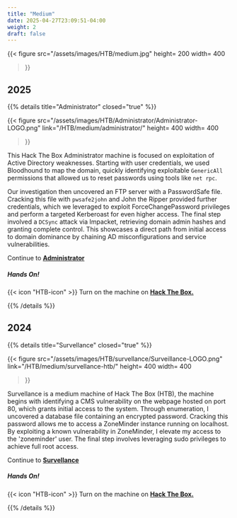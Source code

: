 ```yaml
---
title: "Medium"
date: 2025-04-27T23:09:51-04:00
weight: 2
draft: false 
---
```

{{< figure
  src="/assets/images/HTB/medium.jpg"
  height= 200
  width= 400
>}}

## 2025

{{% details title="Administrator" closed="true" %}}


{{< figure
  src="/assets/images/HTB/Administrator/Administrator-LOGO.png"
  link="/HTB/medium/administrator/"
  height= 400
  width= 400
>}}


This Hack The Box Administrator machine is focused on exploitation of Active Directory weaknesses. Starting with user credentials, we used Bloodhound to map the domain, quickly identifying exploitable `GenericAll` permissions that allowed us to reset passwords using tools like `net rpc`.

Our investigation then uncovered an FTP server with a PasswordSafe file. Cracking this file with `pwsafe2john` and John the Ripper provided further credentials, which we leveraged to exploit ForceChangePassword privileges and perform a targeted Kerberoast for even higher access. The final step involved a `DCSync` attack via Impacket, retrieving domain admin hashes and granting complete control. This showcases a direct path from initial access to domain dominance by chaining AD misconfigurations and service vulnerabilities.



Continue to **[Administrator](/HTB/medium/administrator/)**

##### Hands On!
{{< icon "HTB-icon" >}} Turn on the machine on **[Hack The Box.](https://app.hackthebox.com/machines/634)**

{{% /details %}}

## 2024

{{% details title="Survellance" closed="true" %}}


{{< figure
  src="/assets/images/HTB/survellance/Surveillance-LOGO.png"
  link="/HTB/medium/survellance-htb/"
  height= 400
  width= 400
>}}


Survellance is a medium machine of Hack The Box (HTB), the machine  begins with identifying a CMS vulnerability on the webpage hosted on port 80, which grants initial access to the system. Through enumeration, I uncovered a database file containing an encrypted password. Cracking this password allows me to access a ZoneMinder instance running on localhost. By exploiting a known vulnerability in ZoneMinder, I elevate my access to the 'zoneminder' user. The final step involves leveraging sudo privileges to achieve full root access.

Continue to **[Survellance](/HTB/medium/survellance-htb/)**

##### Hands On!
{{< icon "HTB-icon" >}} Turn on the machine on **[Hack The Box.](https://app.hackthebox.com/machines/580)**

{{% /details %}}